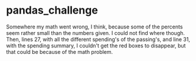 # pandas_challenge
Somewhere my math went wrong, I think, because some of the percents seem rather small than the numbers given. I could not find where though.
Then, lines 27, with all the different spending's of the passing's, and line 31, with the spending summary, I couldn't get the red boxes to disappear, but that could be because of the math problem. 
